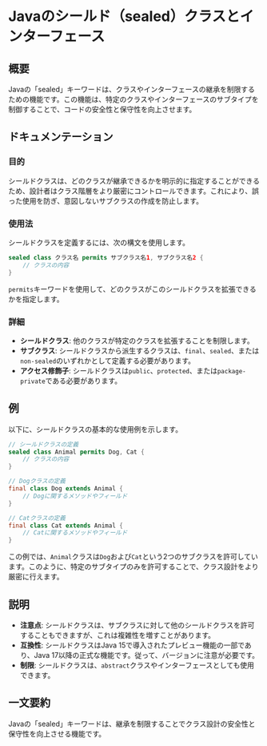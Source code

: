 <!--
Meta Description: # Javaのシールド（sealed）クラスとインターフェース ## 概要 Javaの「sealed」キーワードは、クラスやインターフェースの継承を制限するための機能です。この機能は、特定のクラスやインターフェースのサブタイプを制御することで、コードの安全性と保守性を向上させます。 ## ドキュメン...
Meta Keywords: sealed, シールドクラスは, class, animal, java
-->

# Javaのシールド（sealed）クラスとインターフェース

## 概要
Javaの「sealed」キーワードは、クラスやインターフェースの継承を制限するための機能です。この機能は、特定のクラスやインターフェースのサブタイプを制御することで、コードの安全性と保守性を向上させます。

## ドキュメンテーション
### 目的
シールドクラスは、どのクラスが継承できるかを明示的に指定することができるため、設計者はクラス階層をより厳密にコントロールできます。これにより、誤った使用を防ぎ、意図しないサブクラスの作成を防止します。

### 使用法
シールドクラスを定義するには、次の構文を使用します。

```java
sealed class クラス名 permits サブクラス名1, サブクラス名2 {
    // クラスの内容
}
```

`permits`キーワードを使用して、どのクラスがこのシールドクラスを拡張できるかを指定します。

### 詳細
- **シールドクラス**: 他のクラスが特定のクラスを拡張することを制限します。
- **サブクラス**: シールドクラスから派生するクラスは、`final`、`sealed`、または`non-sealed`のいずれかとして定義する必要があります。
- **アクセス修飾子**: シールドクラスは`public`、`protected`、または`package-private`である必要があります。

## 例
以下に、シールドクラスの基本的な使用例を示します。

```java
// シールドクラスの定義
sealed class Animal permits Dog, Cat {
    // クラスの内容
}

// Dogクラスの定義
final class Dog extends Animal {
    // Dogに関するメソッドやフィールド
}

// Catクラスの定義
final class Cat extends Animal {
    // Catに関するメソッドやフィールド
}
```

この例では、`Animal`クラスは`Dog`および`Cat`という2つのサブクラスを許可しています。このように、特定のサブタイプのみを許可することで、クラス設計をより厳密に行えます。

## 説明
- **注意点**: シールドクラスは、サブクラスに対して他のシールドクラスを許可することもできますが、これは複雑性を増すことがあります。
- **互換性**: シールドクラスはJava 15で導入されたプレビュー機能の一部であり、Java 17以降の正式な機能です。従って、バージョンに注意が必要です。
- **制限**: シールドクラスは、`abstract`クラスやインターフェースとしても使用できます。

## 一文要約
Javaの「sealed」キーワードは、継承を制限することでクラス設計の安全性と保守性を向上させる機能です。